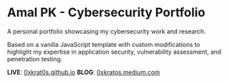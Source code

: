 # Amal PK - Cybersecurity Portfolio #
A personal portfolio showcasing my cybersecurity work and research.

Based on a vanilla JavaScript template with custom modifications to highlight my expertise in application security, vulnerability assessment, and penetration testing.

**LIVE**: [0xkrat0s.github.io](https://0xkrat0s.github.io/)
**BLOG**: [0xkratos.medium.com](https://0xkratos.medium.com/)
